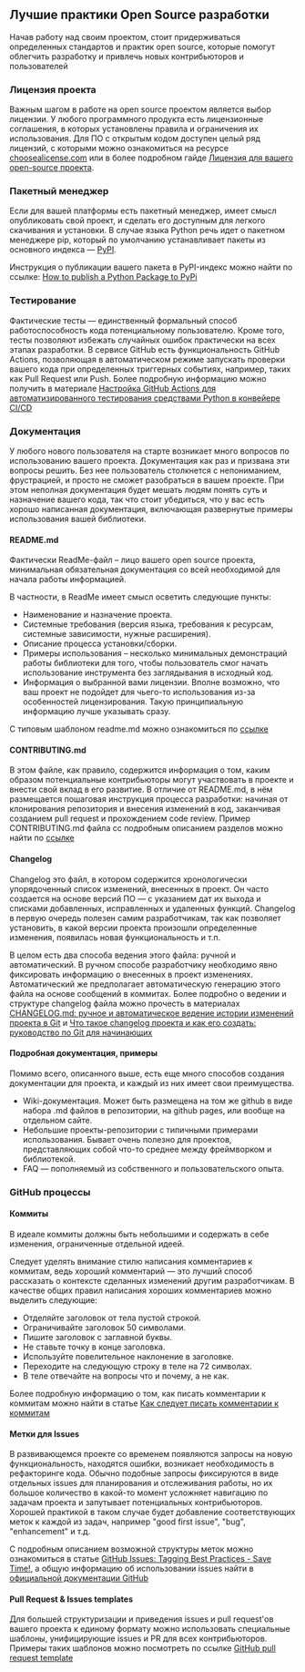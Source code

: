 ## Лучшие практики Open Source разработки

Начав работу над своим проектом, стоит придерживаться определенных стандартов и практик open source, которые помогут облегчить разработку и привлечь новых контрибьюторов и пользователей

### Лицензия проекта

Важным шагом в работе на open source проектом является выбор лицензии. У любого программного продукта есть лицензионные соглашения, в которых установлены правила и ограничения их использования. Для ПО с открытым кодом доступен целый ряд лицензий, с которыми можно ознакомиться на ресурсе [choosealicense.com](https://choosealicense.com/licenses/) или в более подробном гайде [Лицензия для вашего open-source проекта](https://habr.com/ru/articles/243091/).

### Пакетный менеджер

Если для вашей платформы есть пакетный менеджер, имеет смысл опубликовать свой проект, и сделать его доступным для легкого скачивания и установки. В случае языка Python речь идет о пакетном менеджере pip,  который по умолчанию устанавливает пакеты из основного индекса — [PyPI](https://pypi.org/).

Инструкция о публикации вашего пакета в PyPI-индекс можно найти по ссылке: [How to publish a Python Package to PyPi](https://towardsdatascience.com/how-to-publish-a-python-package-to-pypi-7be9dd5d6dcd)

### Тестирование

Фактические тесты — единственный формальный способ работоспособность кода потенциальному пользователю. Кроме того, тесты позволяют избежать случайных ошибок практически на всех этапах разработки. В сервисе GitHub есть функциональность GitHub Actions, позволяющая в автоматическом режиме запускать проверки вашего кода при определенных триггерных событиях, например, таких как Pull Request или Push. Более подробную информацию можно получить в материале [Настройка GitHub Actions для автоматизированного тестирования средствами Python в конвейере CI/CD](https://habr.com/ru/companies/otus/articles/530630/)

### Документация

У любого нового пользователя на старте возникает много вопросов по использованию вашего проекта. Документация как раз и призвана эти вопросы решить. Без нее пользователь столкнется с непониманием, фрустрацией, и просто не сможет разобраться в вашем проекте. При этом неполная документация будет мешать людям понять суть и назначение вашего кода, так что стоит убедиться, что у вас есть хорошо написанная документация, включающая развернутые примеры использования вашей библиотеки.

#### README.md

Фактически ReadMe-файл – лицо вашего open source проекта, минимальная обязательная документация со всей необходимой для начала работы информацией. 

В частности, в ReadMe имеет смысл осветить следующие пункты:
- Наименование и назначение проекта.
- Системные требования (версия языка, требования к ресурсам, системные зависимости, нужные расширения).
- Описание процесса установки/сборки.
- Примеры использования – несколько минимальных демонстраций работы библиотеки для того, чтобы пользователь смог начать использование инструмента без заглядывания в исходный код.
- Информация о выбранной вами лицензии. Вполне возможно, что ваш проект не подойдет для чьего-то использования из-за особенностей лицензирования. Такую принципиальную информацию лучше указывать сразу.

С типовым шаблоном readme.md можно ознакомиться по [ссылке](https://github.com/aimclub/open-source-ops/blob/master/templates/template_README.md)

#### CONTRIBUTING.md

В этом файле, как правило, содержится информация о том, каким образом потенциальные контрибьюторы могут участвовать в проекте и внести свой вклад в его развитие. В отличие от README.md, в нём размещается пошаговая инструкция процесса разработки: начиная от клонирования репозитория и внесения изменений в код, заканчивая созданием pull request и прохождением code review. Пример CONTRIBUTING.md файла сс подробным описанием разделов можно найти по [ссылке](https://contributing.md/example/)

#### Changelog

Changelog это файл, в котором содержится хронологически упорядоченный список изменений, внесенных в проект. Он часто создается на основе версий ПО — с указанием дат их выхода и списками добавленных, исправленных и удаленных функций. Changelog в первую очередь полезен самим разработчикам, так как позволяет установить, в какой версии проекта произошли определенные изменения, появилась новая функциональность и т.п.

В целом есть два способа ведения этого файла: ручной и автоматический. В ручном способе разработчику необходимо явно фиксировать информацию о внесенных в проект изменениях. Автоматический же предполагает автоматическую генерацию этого файла на основе сообщений в коммитах. Более подробно о ведении и структуре changelog файла можно прочесть в материалах [CHANGELOG.md: ручное и автоматическое ведение истории изменений проекта в Git](https://blog.popstas.ru/blog/2016/03/06/changelog-dot-md-generate-from-git-conventions/) и [Что такое changelog проекта и как его создать: руководство по Git для начинающих](https://techrocks.ru/2020/04/01/how-to-generate-a-changelog/)

#### Подробная документация, примеры

Помимо всего, описанного выше, есть еще много способов создания документации для проекта, и каждый из них имеет свои преимущества.

- Wiki-документация. Может быть размещена на том же github в виде набора .md файлов в репозитории, на github pages, или вообще на отдельном сайте.
- Небольшие проекты-репозитории с типичными примерами использования. Бывает очень полезно для проектов, представляющих собой что-то среднее между фреймворком и библиотекой.
- FAQ — пополняемый из собственного и пользовательского опыта.

### GitHub процессы

#### Коммиты

В идеале коммиты должны быть небольшими и содержать в себе изменения, ограниченные отдельной идеей. 

Следует уделять внимание стилю написания комментариев к коммитам, ведь хороший комментарий — это лучший способ рассказать о контексте сделанных изменений другим разработчикам. В качестве общих правил написания хороших комментариев можно выделить следующие:

- Отделяйте заголовок от тела пустой строкой.
- Ограничивайте заголовок 50 символами.
- Пишите заголовок с заглавной буквы.
- Не ставьте точку в конце заголовка.
- Используйте повелительное наклонение в заголовке.
- Переходите на следующую строку в теле на 72 символах.
- В теле отвечайте на вопросы что и почему, а не как.

Более подробную информацию о том, как писать комментарии к коммитам можно найти в статье [Как следует писать комментарии к коммитам](https://habr.com/ru/articles/416887/)

#### Метки для Issues

В развивающемся проекте со временем появляются запросы на новую функциональность, находятся ошибки, возникает необходимость в рефакторинге кода. Обычно подобные запросы фиксируются в виде отдельных issues для планирования и отслеживания работы, но их большое количество в какой-то момент усложняет навигацию по задачам проекта и запутывает потенциальных контрибьюторов. Хорошей практикой в таком случае будет добавление соответствующих меток к каждой из задач, например "good first issue", "bug", "enhancement" и т.д. 

С подробным описанием возможной структуры меток можно ознакомиться в статье [GitHub Issues: Tagging Best Practices - Save Time!](https://robinpowered.com/blog/best-practice-system-for-organizing-and-tagging-github-issues), а общую информацию об использовании issues найти в [официальной документации GitHub](https://docs.github.com/ru/issues/tracking-your-work-with-issues/quickstart)

#### Pull Request & Issues templates

Для большей структуризации и приведения issues и pull request'ов вашего проекта к единому формату можно использовать специальные шаблоны, унифицирующие issues и PR для всех контрибьюторов. Примеры таких шаблонов можно посмотреть по ссылке [GitHub pull request template](https://axolo.co/blog/p/part-3-github-pull-request-template)